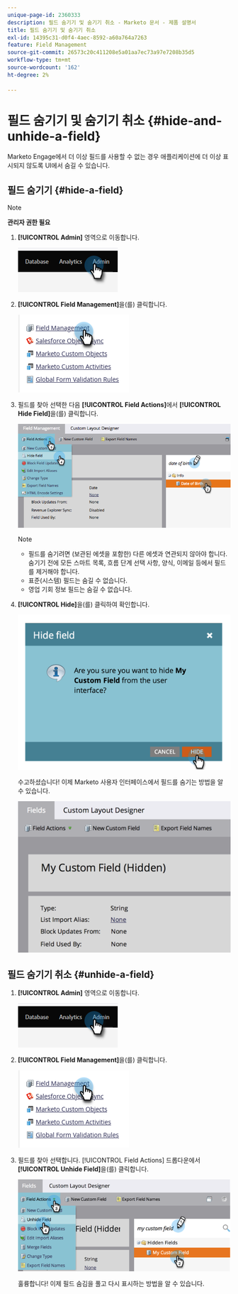 ```yaml
---
unique-page-id: 2360333
description: 필드 숨기기 및 숨기기 취소 - Marketo 문서 - 제품 설명서
title: 필드 숨기기 및 숨기기 취소
exl-id: 14395c31-d0f4-4aec-8592-a60a764a7263
feature: Field Management
source-git-commit: 26573c20c411208e5a01aa7ec73a97e7208b35d5
workflow-type: tm+mt
source-wordcount: '162'
ht-degree: 2%

---
```


# 필드 숨기기 및 숨기기 취소 {#hide-and-unhide-a-field}

Marketo Engage에서 더 이상 필드를 사용할 수 없는 경우 애플리케이션에 더 이상 표시되지 않도록 UI에서 숨길 수 있습니다.

## 필드 숨기기 {#hide-a-field}

>[!NOTE]
>
>**관리자 권한 필요**

1. **[!UICONTROL Admin]** 영역으로 이동합니다.

   ![](assets/hide-and-unhide-a-field-1.png)

1. **[!UICONTROL Field Management]**&#x200B;을(를) 클릭합니다.

   ![](assets/hide-and-unhide-a-field-2.png)

1. 필드를 찾아 선택한 다음 **[!UICONTROL Field Actions]**&#x200B;에서 **[!UICONTROL Hide Field]**&#x200B;을(를) 클릭합니다.

   ![](assets/hide-and-unhide-a-field-3.png)

   >[!NOTE]
   >
   >* 필드를 숨기려면 (보관된 에셋을 포함한) 다른 에셋과 연관되지 않아야 합니다. 숨기기 전에 모든 스마트 목록, 흐름 단계 선택 사항, 양식, 이메일 등에서 필드를 제거해야 합니다.
   >* 표준(시스템) 필드는 숨길 수 없습니다.
   >* 영업 기회 정보 필드는 숨길 수 없습니다.

1. **[!UICONTROL Hide]**&#x200B;을(를) 클릭하여 확인합니다.

   ![](assets/hide-and-unhide-a-field-4.png)

   수고하셨습니다! 이제 Marketo 사용자 인터페이스에서 필드를 숨기는 방법을 알 수 있습니다.

   ![](assets/hide-and-unhide-a-field-5.png)

## 필드 숨기기 취소 {#unhide-a-field}

1. **[!UICONTROL Admin]** 영역으로 이동합니다.

   ![](assets/hide-and-unhide-a-field-6.png)

1. **[!UICONTROL Field Management]**&#x200B;을(를) 클릭합니다.

   ![](assets/hide-and-unhide-a-field-7.png)

1. 필드를 찾아 선택합니다. [!UICONTROL Field Actions] 드롭다운에서 **[!UICONTROL Unhide Field]**&#x200B;을(를) 클릭합니다.

   ![](assets/hide-and-unhide-a-field-8.png)

   훌륭합니다! 이제 필드 숨김을 풀고 다시 표시하는 방법을 알 수 있습니다.
